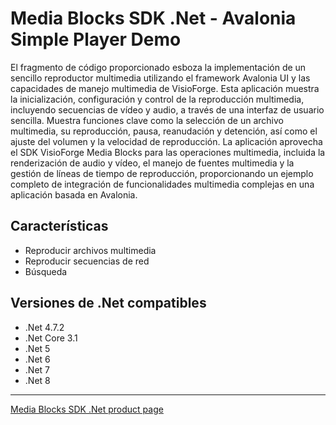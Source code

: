 # Media Blocks SDK .Net - Avalonia Simple Player Demo

El fragmento de código proporcionado esboza la implementación de un sencillo reproductor multimedia utilizando el framework Avalonia UI y las capacidades de manejo multimedia de VisioForge. Esta aplicación muestra la inicialización, configuración y control de la reproducción multimedia, incluyendo secuencias de vídeo y audio, a través de una interfaz de usuario sencilla. Muestra funciones clave como la selección de un archivo multimedia, su reproducción, pausa, reanudación y detención, así como el ajuste del volumen y la velocidad de reproducción. La aplicación aprovecha el SDK VisioForge Media Blocks para las operaciones multimedia, incluida la renderización de audio y vídeo, el manejo de fuentes multimedia y la gestión de líneas de tiempo de reproducción, proporcionando un ejemplo completo de integración de funcionalidades multimedia complejas en una aplicación basada en Avalonia.

## Características

- Reproducir archivos multimedia
- Reproducir secuencias de red
- Búsqueda

## Versiones de .Net compatibles

- .Net 4.7.2
- .Net Core 3.1
- .Net 5
- .Net 6
- .Net 7
- .Net 8

---

[Media Blocks SDK .Net product page](https://www.visioforge.com/media-blocks-sdk)
